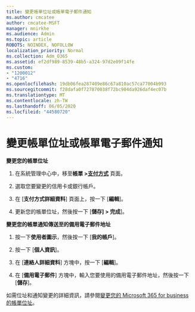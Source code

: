 ```yaml
---
title: 變更帳單位址或帳單電子郵件通知
ms.author: cmcatee
author: cmcatee-MSFT
manager: mnirkhe
ms.audience: Admin
ms.topic: article
ROBOTS: NOINDEX, NOFOLLOW
localization_priority: Normal
ms.collection: Adm_O365
ms.assetid: ef2df989-8539-48b5-a324-97d2e09f14fe
ms.custom:
- "1200012"
- "4716"
ms.openlocfilehash: 19db06fea287409e86c67a810ac57ca77004b993
ms.sourcegitcommit: f28dafa0f727870038f72bc904da926daf4ec07b
ms.translationtype: MT
ms.contentlocale: zh-TW
ms.lasthandoff: 06/05/2020
ms.locfileid: "44580720"
---
```

# <a name="change-billing-address-or-billing-email-notifications"></a>變更帳單位址或帳單電子郵件通知

**變更您的帳單位址**

1. 在系統管理中心中，移至**帳單 >[支付方式](https://go.microsoft.com/fwlink/p/?linkid=2018806)** 頁面。

2. 選取您要變更的信用卡或銀行帳戶。

3. 在 [**支付方式詳細資料**] 頁面上，按一下 [**編輯**]。

4. 更新您的帳單位址，然後按一下 [**儲存] > 完成**]。

**變更您的帳單通知傳送至的備用電子郵件地址** 

1. 按一下**使用者圖示**，然後按一下 [**我的帳戶**]。

2. 按一下 [**個人資訊**]。

3. 在 [**連絡人詳細資料**] 方塊中，按一下 [**編輯**]。

4. 在 [**備用電子郵件**] 方塊中，輸入您要使用的備用電子郵件地址，然後按一下 [**儲存**]。

如需位址和通知變更的詳細資訊，請參閱[變更您的 Microsoft 365 for business 的帳單位址](https://docs.microsoft.com/microsoft-365/commerce/billing-and-payments/change-your-billing-addresses?view=o365-worldwide)。
